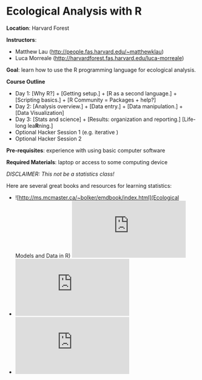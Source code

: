 # Ecological Analysis with R

**Location**: Harvard Forest

**Instructors**: 

- Matthew Lau (http://people.fas.harvard.edu/~matthewklau)
- Luca Morreale (http://harvardforest.fas.harvard.edu/luca-morreale)

**Goal**: learn how to use the R programming language for ecological
 analysis.

**Course Outline**

- Day 1: [Why R?] + [Getting setup.] + [R as a second language.] +
  [Scripting basics.] + [R Community = Packages + help?]
- Day 2: [Analysis overview.] + [Data entry.] + [Data manipulation.] +
  [Data Visualization]
- Day 3: [Stats and science] + [Results: organization and reporting.]
  [Life-long lea**R**ning.]
- Optional Hacker Session 1 (e.g. iterative )
- Optional Hacker Session 2

**Pre-requisites**: experience with using basic computer software

**Required Materials**: laptop or access to some computing device

*DISCLAIMER: This not be a statistics class!*

Here are several great books and resources for learning statistics:

- ![http://ms.mcmaster.ca/~bolker/emdbook/index.html](Ecological Models and Data in R) ![(pdf)](https://ms.mcmaster.ca/~bolker/emdbook/book.pdf)
- ![A Primer of Ecological Statistics](http://www.sinauer.com/a-primer-of-ecological-statistics.html)
- ![The Ecological Detective](http://press.princeton.edu/titles/5987.html)


